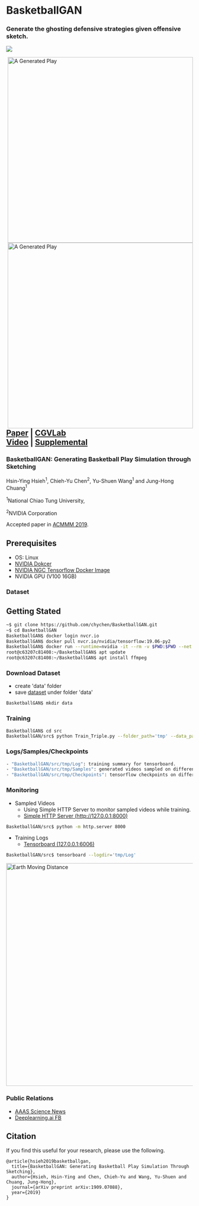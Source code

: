 # BasketballGAN

### Generate the ghosting defensive strategies given offensive sketch.

![](https://drive.google.com/uc?export=view&id=1lmxvBG-PTLg4vhEF_hmG1IS20vDEyvyv)

<img align="right" src="https://drive.google.com/uc?export=view&id=1QWN9BtFgaAKA1tvx_ePQku934CeCWIRl" width="500" title="A Generated Play"/>
<img align="right" src="https://drive.google.com/uc?export=view&id=1W4h1WA4Lp1c_BrTmPBPwvF1Udf7SdzLO" width="500" title="A Generated Play"/>

## [Paper](https://arxiv.org/abs/1909.07088) | [CGVLab](https://people.cs.nctu.edu.tw/~yushuen/)<br>[Video](https://youtu.be/NTir0-znPyw) | [Supplemental](https://drive.google.com/a/nvidia.com/file/d/1dXMA_1AjpPu7J4_Iw1yb6pp-9d9Lp2uN/view?usp=sharing)

### BasketballGAN: Generating Basketball Play Simulation through Sketching

Hsin-Ying Hsieh<sup>1</sup>, Chieh-Yu Chen<sup>2</sup>, Yu-Shuen Wang<sup>1</sup> and Jung-Hong Chuang<sup>1</sup>

<sup>1</sup>National Chiao Tung University, 

<sup>2</sup>NVIDIA Corporation

Accepted paper in [ACMMM 2019](https://www.acmmm.org/2019/).

## Prerequisites

- OS: Linux
- [NVIDIA Dokcer](https://github.com/NVIDIA/nvidia-docker)
- [NVIDIA NGC Tensorflow Docker Image](https://ngc.nvidia.com/catalog/containers/nvidia:tensorflow)
- NVIDIA GPU (V100 16GB)

### Dataset

## Getting Stated

```bash
~$ git clone https://github.com/chychen/BasketballGAN.git
~$ cd BasketballGAN
BasketballGAN$ docker login nvcr.io
BasketballGAN$ docker pull nvcr.io/nvidia/tensorflow:19.06-py2
BasketballGAN$ docker run --runtime=nvidia -it --rm -v $PWD:$PWD --net host nvcr.io/nvidia/tensorflow:19.06-py2 bash
root@c63207c81408:~/BasketballGAN$ apt update
root@c63207c81408:~/BasketballGAN$ apt install ffmpeg
```

### Download Dataset 

- create 'data' folder
- save [dataset](https://drive.google.com/a/nvidia.com/file/d/1955WfjX2xtHVb6QAJ70zLQH65V0JD_e3/view?usp=sharing) under folder 'data'

```bash
BasketballGAN$ mkdir data
```

### Training

```bash
BasketballGAN$ cd src
BasketballGAN/src$ python Train_Triple.py --folder_path='tmp' --data_path='data'
```

### Logs/Samples/Checkpoints

```bash
- "BasketballGAN/src/tmp/Log": training summary for tensorboard.
- "BasketballGAN/src/tmp/Samples": generated videos sampled on different epoches.
- "BasketballGAN/src/tmp/Checkpoints": tensorflow checkpoints on different iterations.
```

### Monitoring

- Sampled Videos
    - Using Simple HTTP Server to monitor sampled videos while training.
    - [Simple HTTP Server (http://127.0.0.1:8000)](http://127.0.0.1:8000/tmp/Log/Samples)

```bash
BasketballGAN/src$ python -m http.server 8000
```

- Training Logs
    - [Tensorboard (127.0.0.1:6006)](http://127.0.0.1:6006)

```bash
BasketballGAN/src$ tensorboard --logdir='tmp/Log'
```

<img src="https://drive.google.com/uc?export=view&id=10NNSibWbU0oMr9ziaQeOcgft44NwBVf2" width="600" title="Earth Moving Distance"/>

### Public Relations

- [AAAS Science News](https://www.sciencemag.org/news/2019/09/watch-ai-help-basketball-coaches-outmaneuver-opposing-team)
- [Deeplearning.ai FB](https://www.facebook.com/deeplearningHQ/posts/1431901466962064)

## Citation
If you find this useful for your research, please use the following.

``` 
@article{hsieh2019basketballgan,
  title={BasketballGAN: Generating Basketball Play Simulation Through Sketching},
  author={Hsieh, Hsin-Ying and Chen, Chieh-Yu and Wang, Yu-Shuen and Chuang, Jung-Hong},
  journal={arXiv preprint arXiv:1909.07088},
  year={2019}
}
```
